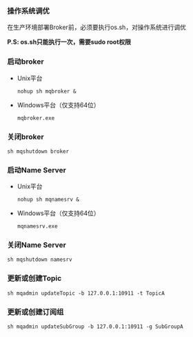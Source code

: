 ### 操作系统调优
在生产环境部署Broker前，必须要执行os.sh，对操作系统进行调优

**P.S: os.sh只能执行一次，需要sudo root权限**

### 启动broker
* Unix平台

	`nohup sh mqbroker &`

* Windows平台（仅支持64位）

	`mqbroker.exe`

### 关闭broker
	sh mqshutdown broker

### 启动Name Server
* Unix平台

	`nohup sh mqnamesrv &`

* Windows平台（仅支持64位）

	`mqnamesrv.exe`

### 关闭Name Server
	sh mqshutdown namesrv

### 更新或创建Topic
	sh mqadmin updateTopic -b 127.0.0.1:10911 -t TopicA

### 更新或创建订阅组
	sh mqadmin updateSubGroup -b 127.0.0.1:10911 -g SubGroupA
